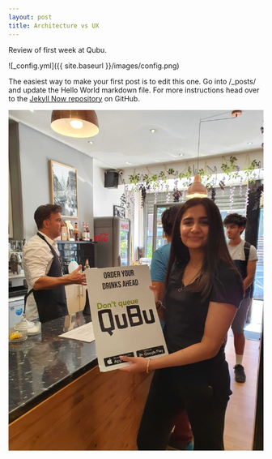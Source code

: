 ```yaml
---
layout: post
title: Architecture vs UX
---
```


Review of first week at Qubu.

![_config.yml]({{ site.baseurl }}/images/config.png)

The easiest way to make your first post is to edit this one. Go into /_posts/ and update the Hello World markdown file. For more instructions head over to the [Jekyll Now repository](https://github.com/barryclark/jekyll-now) on GitHub.

![Review of first week at QuBu]( /images/deli-pic.jpeg)
